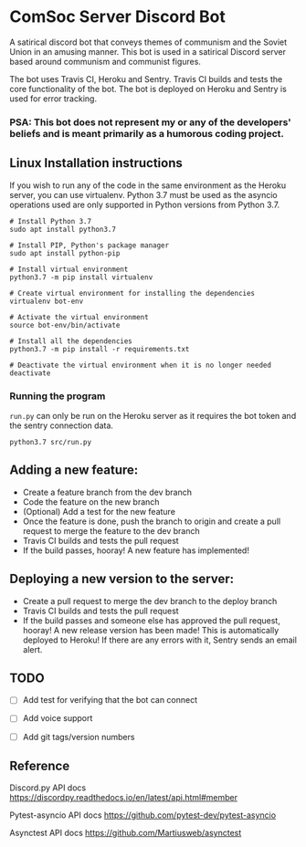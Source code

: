 # ComSoc Server Discord Bot
A satirical discord bot that conveys themes of communism and the Soviet Union in an amusing manner.
This bot is used in a satirical Discord server based around communism and communist figures.

The bot uses Travis CI, Heroku and Sentry. Travis CI builds and tests the core functionality of the bot. The bot is deployed on Heroku and Sentry is used for error tracking.

### PSA: This bot does not represent my or any of the developers' beliefs and is meant primarily as a humorous coding project.

## Linux Installation instructions
If you wish to run any of the code in the same environment as the Heroku server, you can use virtualenv.
Python 3.7 must be used as the asyncio operations used are only supported in Python versions from Python 3.7.
```
# Install Python 3.7
sudo apt install python3.7

# Install PIP, Python's package manager
sudo apt install python-pip

# Install virtual environment 
python3.7 -m pip install virtualenv

# Create virtual environment for installing the dependencies
virtualenv bot-env

# Activate the virtual environment
source bot-env/bin/activate

# Install all the dependencies
python3.7 -m pip install -r requirements.txt

# Deactivate the virtual environment when it is no longer needed
deactivate

```

### Running the program
```run.py``` can only be run on the Heroku server as it requires the bot token and the sentry connection data.
```
python3.7 src/run.py
```

## Adding a new feature:
- Create a feature branch from the dev branch
- Code the feature on the new branch  
- (Optional) Add a test for the new feature
- Once the feature is done, push the branch to origin and create a pull request to merge the feature to the dev branch
- Travis CI builds and tests the pull request
- If the build passes, hooray! A new feature has implemented!

## Deploying a new version to the server:
- Create a pull request to merge the dev branch to the deploy branch
- Travis CI builds and tests the pull request
- If the build passes and someone else has approved the pull request, hooray! A new release version has been made! This is automatically deployed to Heroku! If there are any errors with it, Sentry sends an email alert.


## TODO
- [ ] Add test for verifying that the bot can connect
- [ ] Add voice support
- [ ] Add git tags/version numbers


## Reference
Discord.py API docs
https://discordpy.readthedocs.io/en/latest/api.html#member

Pytest-asyncio API docs
https://github.com/pytest-dev/pytest-asyncio

Asynctest API docs
https://github.com/Martiusweb/asynctest

